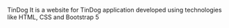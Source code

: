 TinDog 
It is a website for TinDog application developed using technologies like HTML, CSS and Bootstrap 5
